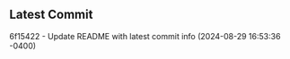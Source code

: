 
## Latest Commit
6f15422 - Update README with latest commit info (2024-08-29 16:53:36 -0400) <Yunxi-Zhou>

